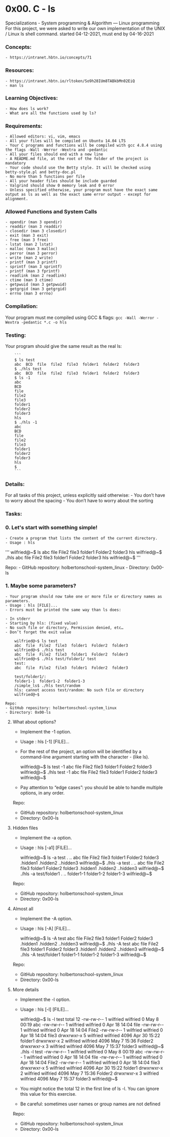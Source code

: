 # 0x00. C - ls
Specializations - System programming & Algorithm ― Linux programming
For this project, we were asked to write our own implementation of the UNIX / Linux ls shell command.
started 04-12-2021, must end by 04-16-2021

### Concepts:
    - https://intranet.hbtn.io/concepts/71

### Resources:
    - https://intranet.hbtn.io/rltoken/So9h28IUm8TABkbMn02EiQ
    - man ls

### Learning Objectives:<br>
    - How does ls work?
    - What are all the functions used by ls?

### Requirements:
    - Allowed editors: vi, vim, emacs
    - All your files will be compiled on Ubuntu 14.04 LTS
    - Your C programs and functions will be compiled with gcc 4.8.4 using the flags -Wall -Werror -Wextra and -pedantic
    - All your files should end with a new line
    - A README.md file, at the root of the folder of the project is mandatory
    - Your code should use the Betty style. It will be checked using betty-style.pl and betty-doc.pl
    - No more than 5 functions per file
    - All your header files should be include guarded
    - Valgrind should show 0 memory leak and 0 error
    - Unless specified otherwise, your program must have the exact same output as ls as well as the exact same error output - except for alignment.

### Allowed Functions and System Calls
    - opendir (man 3 opendir)
    - readdir (man 3 readdir)
    - closedir (man 3 closedir)
    - exit (man 3 exit)
    - free (man 3 free)
    - lstat (man 2 lstat)
    - malloc (man 3 malloc)
    - perror (man 3 perror)
    - write (man 2 write)
    - printf (man 3 printf)
    - sprintf (man 3 sprintf)
    - printf (man 3 fprintf)
    - readlink (man 2 readlink)
    - ctime (man 3 ctime)
    - getpwuid (man 3 getpwuid)
    - getgrgid (man 3 getgrgid)
    - errno (man 3 errno)

### Compilation:
Your program must me compiled using GCC & flags:
    ```
    gcc -Wall -Werror -Wextra -pedantic *.c -o hls
    ```

### Testing:
Your program should give the same result as the real ls:

        ```
        $ ls test
        abc  BCD  file  file2  file3  folder1  folder2  folder3
        $ ./hls test
        abc  BCD  file  file2  file3  folder1  folder2  folder3
        $ ls -1
        abc
        BCD
        file
        file2
        file3
        folder1
        folder2
        folder3
        hls
        $ ./hls -1
        abc
        BCD
        file
        file2
        file3
        folder1
        folder2
        folder3
        hls
        $
        ```

### Details:
For all tasks of this project, unless explicitly said otherwise:
    - You don’t have to worry about the spacing
    - You don’t have to worry about the sorting


### Tasks:
### 0. Let's start with something simple!
    - Create a program that lists the content of the current directory.
    - Usage : hls

'''
        wilfried@~$ ls
        abc  file  File2  file3  folder1  Folder2  folder3  hls
        wilfried@~$ ./hls
        abc  file  File2  file3  folder1  Folder2  folder3  hls
        wilfried@~$
'''

Repo:
    - GitHub repository: holbertonschool-system_linux
    - Directory: 0x00-ls

### **1. Maybe some parameters?**
    - Your program should now take one or more file or directory names as parameters.
    - Usage : hls [FILE]...
    - Errors must be printed the same way than ls does:

    - In stderr
    - Starting by hls: (fixed value)
    - No such file or directory, Permission denied, etc…
    - Don’t forget the exit value

        wilfried@~$ ls test
        abc  file  File2  file3  folder1  Folder2  folder3
        wilfried@~$ ./hls test
        abc  file  File2  file3  folder1  Folder2  folder3
        wilfried@~$ ./hls test/folder1/ test
        test:
        abc  file  File2  file3  folder1  Folder2  folder3

        test/folder1/:
        folder1-1  folder1-2  folder1-3
        /simple_ls$ ./hls test/random
        hls: cannot access test/random: No such file or directory
        wilfried@~$

    Repo:
    - GitHub repository: holbertonschool-system_linux
    - Directory: 0x00-ls

2. What about options?
    - Implement the -1 option.
    - Usage : hls [-1] [FILE]...
    - For the rest of the project, an option will be identified by a command-line argument starting with the character - (like ls).

        wilfried@~$ ls test -1
        abc
        file
        File2
        file3
        folder1
        Folder2
        folder3
        wilfried@~$ ./hls test -1
        abc
        file
        File2
        file3
        folder1
        Folder2
        folder3
        wilfried@~$

    - Pay attention to “edge cases”: you should be able to handle multiple options, in any order.

    Repo:
    - GitHub repository: holbertonschool-system_linux
    - Directory: 0x00-ls

3. Hidden files
    - Implement the -a option.
    - Usage : hls [-a1] [FILE]...

        wilfried@~$ ls -a test
        .  ..  abc  file  File2  file3  folder1  Folder2  folder3  .hidden1  .hidden2  ..hidden3
        wilfried@~$ ./hls -a test
        .  ..  abc  file  File2  file3  folder1  Folder2  folder3  .hidden1  .hidden2  ..hidden3
        wilfried@~$ ./hls -a test/folder1
        .  ..  folder1-1  folder1-2  folder1-3
        wilfried@~$  

    Repo:
    - GitHub repository: holbertonschool-system_linux
    - Directory: 0x00-ls

4. Almost all
    - Implement the -A option.
    - Usage : hls [-A] [FILE]...

        wilfried@~$ ls -A test
        abc  file  File2  file3  folder1  Folder2  folder3  .hidden1  .hidden2  ..hidden3
        wilfried@~$ ./hls -A test
        abc  file  File2  file3  folder1  Folder2  folder3  .hidden1  .hidden2  ..hidden3
        wilfried@~$ ./hls -A test/folder1
        folder1-1  folder1-2  folder1-3
        wilfried@~$

    Repo:
    - GitHub repository: holbertonschool-system_linux
    - Directory: 0x00-ls

5. More details
    - Implement the -l option.
    - Usage : hls [-l] [FILE]...

        wilfried@~$ ls -l test
        total 12
        -rw-rw-r-- 1 wilfried wilfried    0 May  8 00:19 abc
        -rw-rw-r-- 1 wilfried wilfried    0 Apr 18 14:04 file
        -rw-rw-r-- 1 wilfried wilfried    0 Apr 18 14:04 File2
        -rw-rw-r-- 1 wilfried wilfried    0 Apr 18 14:04 file3
        drwxrwxr-x 5 wilfried wilfried 4096 Apr 30 15:22 folder1
        drwxrwxr-x 2 wilfried wilfried 4096 May  7 15:36 Folder2
        drwxrwxr-x 3 wilfried wilfried 4096 May  7 15:37 folder3
        wilfried@~$ ./hls -l test
        -rw-rw-r-- 1 wilfried wilfried    0 May  8 00:19 abc
        -rw-rw-r-- 1 wilfried wilfried    0 Apr 18 14:04 file
        -rw-rw-r-- 1 wilfried wilfried    0 Apr 18 14:04 File2
        -rw-rw-r-- 1 wilfried wilfried    0 Apr 18 14:04 file3
        drwxrwxr-x 5 wilfried wilfried 4096 Apr 30 15:22 folder1
        drwxrwxr-x 2 wilfried wilfried 4096 May  7 15:36 Folder2
        drwxrwxr-x 3 wilfried wilfried 4096 May  7 15:37 folder3
        wilfried@~$

    - You might notice the total 12 in the first line of ls -l. You can ignore this value for this exercise.
    - Be careful: sometimes user names or group names are not defined

    Repo:
    - GitHub repository: holbertonschool-system_linux
    - Directory: 0x00-ls


